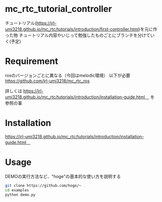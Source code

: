 # mc_rtc_tutorial_controller 

チュートリアル(https://jrl-umi3218.github.io/mc_rtc/tutorials/introduction/first-controller.html)を元に作った物
チュートリアル内容やいじって勉強したものごとにブランチを分けていく(予定)

# Requirement

  rosのバージョンごとに異なる（今回はmelodic環境）
  以下が必要
  https://github.com/jrl-umi3218/mc_rtc_ros
  
  詳しくは
  https://jrl-umi3218.github.io/mc_rtc/tutorials/introduction/installation-guide.html　
  を参照の事
  

# Installation

https://jrl-umi3218.github.io/mc_rtc/tutorials/introduction/installation-guide.html　

# Usage

DEMOの実行方法など、"hoge"の基本的な使い方を説明する

```bash
git clone https://github.com/hoge/~
cd examples
python demo.py
```
